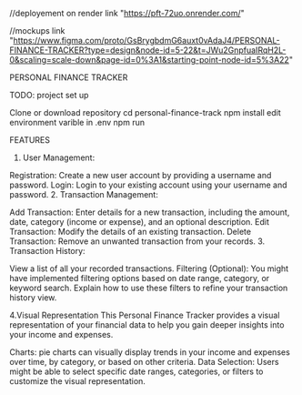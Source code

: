 //deployement on render
link "https://pft-72uo.onrender.com/"

//mockups
link "https://www.figma.com/proto/GsBrygbdmG6auxt0vAdaJ4/PERSONAL-FINANCE-TRACKER?type=design&node-id=5-22&t=JWu2GnpfuaIRqH2L-0&scaling=scale-down&page-id=0%3A1&starting-point-node-id=5%3A22"



 


PERSONAL FINANCE TRACKER

TODO: project set up 

Clone or download repository
cd personal-finance-track
npm install
edit environment varible in .env
npm run


FEATURES 
1. User Management:

Registration: Create a new user account by providing a username and password.
Login: Login to your existing account using your username and password.
2. Transaction Management:

Add Transaction: Enter details for a new transaction, including the amount, date, category (income or expense), and an optional description.
Edit Transaction: Modify the details of an existing transaction.
Delete Transaction: Remove an unwanted transaction from your records.
3. Transaction History:

View a list of all your recorded transactions.
Filtering (Optional): You might have implemented filtering options based on date range, category, or keyword search. Explain how to use these filters to refine your transaction history view.

4.Visual Representation
This Personal Finance Tracker provides a visual representation of your financial data to help you gain deeper insights into your income and expenses.

Charts:  pie charts can visually display trends in your income and expenses over time, by category, or based on other criteria.
Data Selection: Users might be able to select specific date ranges, categories, or filters to customize the visual representation.

